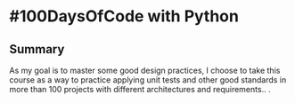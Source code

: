 # #100DaysOfCode with Python

## Summary

As my goal is to master some good design practices, I choose to take this course as a way to practice applying unit tests and other good standards in more than 100 projects with different architectures and requirements.. .
